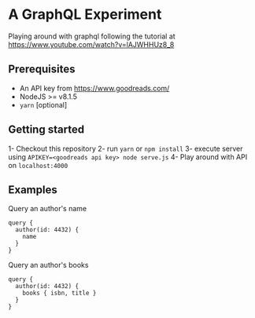 # A GraphQL Experiment
Playing around with graphql following the tutorial at https://www.youtube.com/watch?v=lAJWHHUz8_8

## Prerequisites
* An API key from https://www.goodreads.com/
* NodeJS >= v8.1.5
* `yarn` [optional]

## Getting started
1- Checkout this repository
2- run `yarn` or `npm install`
3- execute server using `APIKEY=<goodreads api key> node serve.js`
4- Play around with API on `localhost:4000`

## Examples
Query an author's name

    query {
      author(id: 4432) {
        name
      }
    }

Query an author's books

    query {
      author(id: 4432) {
        books { isbn, title }
      }
    }